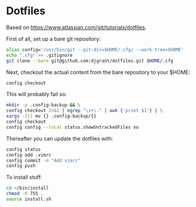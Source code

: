 # Dotfiles

Based on https://www.atlassian.com/git/tutorials/dotfiles.

First of all, set up a bare git repository:

```sh
alias config='/usr/bin/git --git-dir=$HOME/.cfg/ --work-tree=$HOME'
echo ".cfg" >> .gitignore
git clone --bare git@github.com:djgrant/dotfiles.git $HOME/.cfg
```

Next, checkout the actual content from the bare repository to your $HOME:

```sh
config checkout
```

This will probably fail so:

```sh
mkdir -p .config-backup && \
config checkout 2>&1 | egrep "\s+\." | awk {'print $1'} | \
xargs -I{} mv {} .config-backup/{}
config checkout
config config --local status.showUntrackedFiles no
```

Thereafter you can update the dotfiles with:

```sh
config status
config add .vimrc
config commit -m "Add vimrc"
config push
```

To install stuff:

```sh
cd ~/bin/install
chmod -R 755 .
source install.sh
```